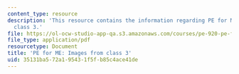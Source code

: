 ```yaml
---
content_type: resource
description: 'This resource contains the information regarding PE for ME: Images from
  class 3.'
file: https://ol-ocw-studio-app-qa.s3.amazonaws.com/courses/pe-920-pe-for-me-spring-2005/35131ba572a195431f5fb85c4ace41de_MITPE_920S05_3.pdf
file_type: application/pdf
resourcetype: Document
title: 'PE for ME: Images from class 3'
uid: 35131ba5-72a1-9543-1f5f-b85c4ace41de
---
```

